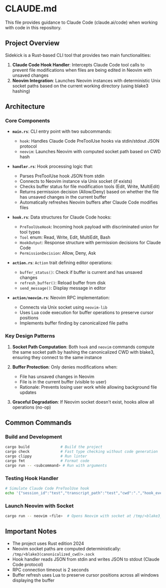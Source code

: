 # CLAUDE.md

This file provides guidance to Claude Code (claude.ai/code) when working with code in this repository.

## Project Overview

Sidekick is a Rust-based CLI tool that provides two main functionalities:
1. **Claude Code Hook Handler**: Intercepts Claude Code tool calls to prevent file modifications when files are being edited in Neovim with unsaved changes
2. **Neovim Integration**: Launches Neovim instances with deterministic Unix socket paths based on the current working directory (using blake3 hashing)

## Architecture

### Core Components

- **`main.rs`**: CLI entry point with two subcommands:
  - `hook`: Handles Claude Code PreToolUse hooks via stdin/stdout JSON protocol
  - `neovim`: Launches Neovim with computed socket path based on CWD hash

- **`handler.rs`**: Hook processing logic that:
  - Parses PreToolUse hook JSON from stdin
  - Connects to Neovim instance via Unix socket (if exists)
  - Checks buffer status for file modification tools (Edit, Write, MultiEdit)
  - Returns permission decision (Allow/Deny) based on whether the file has unsaved changes in the current buffer
  - Automatically refreshes Neovim buffers after Claude Code modifies files

- **`hook.rs`**: Data structures for Claude Code hooks:
  - `PreToolUseHook`: Incoming hook payload with discriminated union for tool types
  - `Tool` enum: Read, Write, Edit, MultiEdit, Bash
  - `HookOutput`: Response structure with permission decisions for Claude Code
  - `PermissionDecision`: Allow, Deny, Ask

- **`action.rs`**: `Action` trait defining editor operations:
  - `buffer_status()`: Check if buffer is current and has unsaved changes
  - `refresh_buffer()`: Reload buffer from disk
  - `send_message()`: Display message in editor

- **`action/neovim.rs`**: Neovim RPC implementation:
  - Connects via Unix socket using `neovim-lib`
  - Uses Lua code execution for buffer operations to preserve cursor positions
  - Implements buffer finding by canonicalized file paths

### Key Design Patterns

1. **Socket Path Computation**: Both `hook` and `neovim` commands compute the same socket path by hashing the canonicalized CWD with blake3, ensuring they connect to the same instance

2. **Buffer Protection**: Only denies modifications when:
   - File has unsaved changes in Neovim
   - File is in the current buffer (visible to user)
   - Rationale: Prevents losing user work while allowing background file updates

3. **Graceful Degradation**: If Neovim socket doesn't exist, hooks allow all operations (no-op)

## Common Commands

### Build and Development
```bash
cargo build              # Build the project
cargo check              # Fast type checking without code generation
cargo clippy             # Run linter
cargo fmt                # Format code
cargo run -- <subcommand> # Run with arguments
```

### Testing Hook Handler
```bash
# Simulate Claude Code PreToolUse hook
echo '{"session_id":"test","transcript_path":"test","cwd":".","hook_event_name":"PreToolUse","tool_name":"Edit","tool_input":{"file_path":"test.txt"}}' | cargo run -- hook
```

### Launch Neovim with Socket
```bash
cargo run -- neovim <file>  # Opens Neovim with socket at /tmp/<blake3_hash>.sock
```

## Important Notes

- The project uses Rust edition 2024
- Neovim socket paths are computed deterministically: `/tmp/<blake3(canonicalized_cwd)>.sock`
- Hook handler reads JSON from stdin and writes JSON to stdout (Claude Code protocol)
- RPC connection timeout is 2 seconds
- Buffer refresh uses Lua to preserve cursor positions across all windows displaying the buffer

